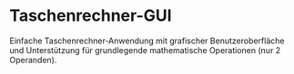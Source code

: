 # Taschenrechner-GUI
Einfache Taschenrechner-Anwendung mit grafischer Benutzeroberfläche und Unterstützung für grundlegende mathematische Operationen (nur 2 Operanden).
